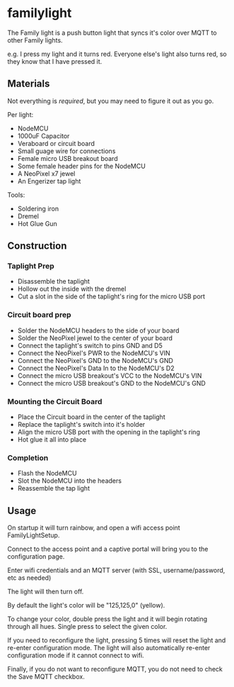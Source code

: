 # familylight

The Family light is a push button light that syncs it's color over MQTT to other Family lights.

e.g. I press my light and it turns red. Everyone else's light also turns red, so they know that I have pressed it.

## Materials

Not everything is _required_, but you may need to figure it out as you go.

Per light:
- NodeMCU
- 1000uF Capacitor
- Veraboard or circuit board
- Small guage wire for connections
- Female micro USB breakout board
- Some female header pins for the NodeMCU
- A NeoPixel x7 jewel
- An Engerizer tap light

Tools:
- Soldering iron
- Dremel
- Hot Glue Gun

## Construction

### Taplight Prep
- Disassemble the taplight
- Hollow out the inside with the dremel
- Cut a slot in the side of the taplight's ring for the micro USB port

### Circuit board prep
- Solder the NodeMCU headers to the side of your board
- Solder the NeoPixel jewel to the center of your board
- Connect the taplight's switch to pins GND and D5
- Connect the NeoPixel's PWR to the NodeMCU's VIN
- Connect the NeoPixel's GND to the NodeMCU's GND
- Connect the NeoPixel's Data In to the NodeMCU's D2
- Connect the micro USB breakout's VCC to the NodeMCU's VIN
- Connect the micro USB breakout's GND to the NodeMCU's GND

### Mounting the Circuit Board
- Place the Circuit board in the center of the taplight
- Replace the taplight's switch into it's holder
- Align the micro USB port with the opening in the taplight's ring
- Hot glue it all into place

### Completion
- Flash the NodeMCU
- Slot the NodeMCU into the headers
- Reassemble the tap light

## Usage

On startup it will turn rainbow, and open a wifi access point FamilyLightSetup.

Connect to the access point and a captive portal will bring you to the configuration page.

Enter wifi credentials and an MQTT server (with SSL, username/password, etc as needed)

The light will then turn off.

By default the light's color will be "125,125,0" (yellow).

To change your color, double press the light and it will begin rotating through all hues. Single press to select the given color.

If you need to reconfigure the light, pressing 5 times will reset the light and re-enter configuration mode. The light will also automatically re-enter configuration mode if it cannot connect to wifi.

Finally, if you do not want to reconfigure MQTT, you do not need to check the Save MQTT checkbox.